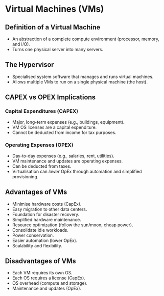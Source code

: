 # Virtual Machines (VMs)

## Definition of a Virtual Machine

*   An abstraction of a complete compute environment (processor, memory, and I/O).
*   Turns one physical server into many servers.

## The Hypervisor

*   Specialised system software that manages and runs virtual machines.
*   Allows multiple VMs to run on a single physical machine (the host).

## CAPEX vs OPEX Implications

### Capital Expenditures (CAPEX)

*   Major, long-term expenses (e.g., buildings, equipment).
*   VM OS licenses are a capital expenditure.
*   Cannot be deducted from income for tax purposes.

### Operating Expenses (OPEX)

*   Day-to-day expenses (e.g., salaries, rent, utilities).
*   VM maintenance and updates are operating expenses.
*   Can be deducted from taxes.
*   Virtualisation can *lower* OpEx through automation and simplified provisioning.

## Advantages of VMs

*   Minimise hardware costs (CapEx).
*   Easy migration to other data centers.
*   Foundation for disaster recovery.
*   Simplified hardware maintenance.
*   Resource optimization (follow the sun/moon, cheap power).
*   Consolidate idle workloads.
*   Power conservation.
*   Easier automation (lower OpEx).
*   Scalability and flexibility.

## Disadvantages of VMs

*   Each VM requires its own OS.
*   Each OS requires a license (CapEx).
*   OS overhead (compute and storage).
*   Maintenance and updates (OpEx).